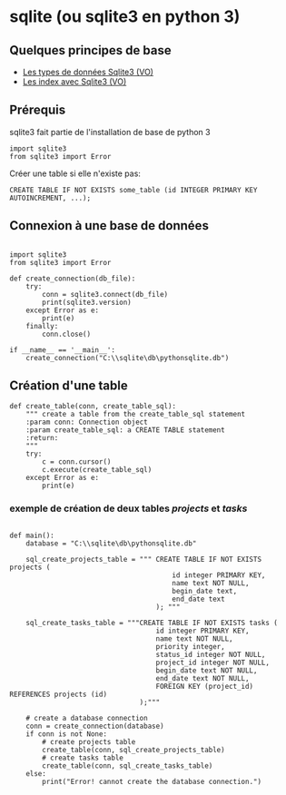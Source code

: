 # sqlite (ou sqlite3 en python 3)

## Quelques principes de base

- [Les types de données Sqlite3 (VO)](https://www.sqlite.org/datatype3.html)
- [Les index avec Sqlite3 (VO)](http://www.sqlitetutorial.net/sqlite-index/)


## Prérequis
sqlite3 fait partie de l'installation de base de python 3

```
import sqlite3
from sqlite3 import Error

```

Créer une table si elle n'existe pas:
```
CREATE TABLE IF NOT EXISTS some_table (id INTEGER PRIMARY KEY AUTOINCREMENT, ...);
```


## Connexion à une base de données

```

import sqlite3
from sqlite3 import Error

def create_connection(db_file):
    try:
        conn = sqlite3.connect(db_file)
        print(sqlite3.version)
    except Error as e:
        print(e)
    finally:
        conn.close()

if __name__ == '__main__':
    create_connection("C:\\sqlite\db\pythonsqlite.db")
```

## Création d'une table

```
def create_table(conn, create_table_sql):
    """ create a table from the create_table_sql statement
    :param conn: Connection object
    :param create_table_sql: a CREATE TABLE statement
    :return:
    """
    try:
        c = conn.cursor()
        c.execute(create_table_sql)
    except Error as e:
        print(e)
```

### exemple de création de deux tables *projects* et *tasks*

```

def main():
    database = "C:\\sqlite\db\pythonsqlite.db"

    sql_create_projects_table = """ CREATE TABLE IF NOT EXISTS projects (
                                        id integer PRIMARY KEY,
                                        name text NOT NULL,
                                        begin_date text,
                                        end_date text
                                    ); """

    sql_create_tasks_table = """CREATE TABLE IF NOT EXISTS tasks (
                                    id integer PRIMARY KEY,
                                    name text NOT NULL,
                                    priority integer,
                                    status_id integer NOT NULL,
                                    project_id integer NOT NULL,
                                    begin_date text NOT NULL,
                                    end_date text NOT NULL,
                                    FOREIGN KEY (project_id) REFERENCES projects (id)
                                );"""

    # create a database connection
    conn = create_connection(database)
    if conn is not None:
        # create projects table
        create_table(conn, sql_create_projects_table)
        # create tasks table
        create_table(conn, sql_create_tasks_table)
    else:
        print("Error! cannot create the database connection.")

```
